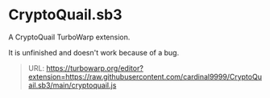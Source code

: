 # CryptoQuail.sb3
A CryptoQuail TurboWarp extension.

It is unfinished and doesn't work because of a bug.

> URL: https://turbowarp.org/editor?extension=https://raw.githubusercontent.com/cardinal9999/CryptoQuail.sb3/main/cryptoquail.js
